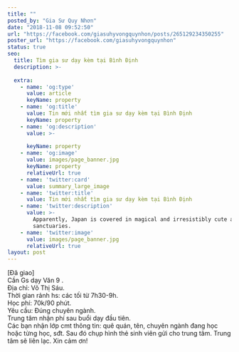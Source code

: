```yaml
---
title: ""
posted_by: "Gia Sư Quy Nhơn"
date: "2018-11-08 09:52:50"
url: "https://facebook.com/giasuhyvongquynhon/posts/265129234350255"
poster_url: "https://facebook.com/giasuhyvongquynhon"
status: true
seo:
  title: Tìm gia sư dạy kèm tại Bình Định
  description: >-
    
  extra:
    - name: 'og:type'
      value: article
      keyName: property
    - name: 'og:title'
      value: Tin mới nhất tìm gia sư dạy kèm tại Bình Định
      keyName: property
    - name: 'og:description'
      value: >-
        
      keyName: property
    - name: 'og:image'
      value: images/page_banner.jpg
      keyName: property
      relativeUrl: true
    - name: 'twitter:card'
      value: summary_large_image
    - name: 'twitter:title'
      value: Tin mới nhất tìm gia sư dạy kèm tại Bình Định
    - name: 'twitter:description'
      value: >-
        Apparently, Japan is covered in magical and irresistibly cute animal
        sanctuaries.
    - name: 'twitter:image'
      value: images/page_banner.jpg
      relativeUrl: true
layout: post
---
```

[Đã giao]<br>Cần Gs dạy Văn 9 .<br>Địa chỉ: Võ Thị Sáu.<br>Thời gian rảnh hs: các tối từ 7h30-9h.<br>Học phí: 70k/90 phút.<br>Yêu cầu: Đúng chuyên ngành.<br>Trung tâm nhận phí sau buổi dạy đầu tiên.<br>Các bạn nhận lớp cmt thông tin: quê quán, tên, chuyên ngành đang học hoặc từng học, sđt. Sau đó chụp hình thẻ sinh viên gửi cho trung tâm. Trung tâm sẽ liên lạc. Xin cảm ơn!
